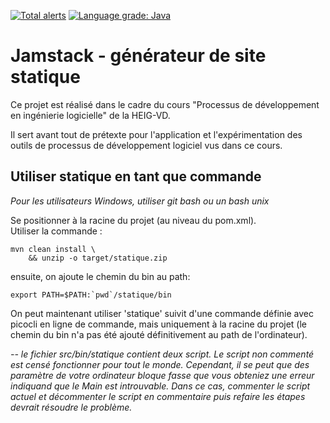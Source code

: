 [![Total alerts](https://img.shields.io/lgtm/alerts/g/dil-classroom/projet-rausis_seem_maier_ahmed.svg?logo=lgtm&logoWidth=18)](https://lgtm.com/projects/g/dil-classroom/projet-rausis_seem_maier_ahmed/alerts/) [![Language grade: Java](https://img.shields.io/lgtm/grade/java/g/dil-classroom/projet-rausis_seem_maier_ahmed.svg?logo=lgtm&logoWidth=18)](https://lgtm.com/projects/g/dil-classroom/projet-rausis_seem_maier_ahmed/context:java)
# Jamstack - générateur de site statique

Ce projet est réalisé dans le cadre du cours "Processus de développement en ingénierie logicielle" de la HEIG-VD.

Il sert avant tout de prétexte pour l'application et l'expérimentation des outils de processus de développement logiciel vus dans ce cours.

## Utiliser statique en tant que commande
<I> Pour les utilisateurs Windows, utiliser git bash ou un bash unix </I>

Se positionner à la racine du projet (au niveau du pom.xml).  
 Utiliser la commande :  
```
mvn clean install \
    && unzip -o target/statique.zip
```

ensuite, on ajoute le chemin du bin au path:
```
export PATH=$PATH:`pwd`/statique/bin
```

On peut maintenant utiliser 'statique' suivit d'une commande définie avec picocli en ligne de commande, mais uniquement
à la racine du projet (le chemin du bin n'a pas été ajouté définitivement au path de l'ordinateur).

<I>-- le fichier src/bin/statique contient deux script. Le script non commenté est censé fonctionner 
pour tout le monde. Cependant, il se peut que des paramètre de votre ordinateur bloque fasse que vous obteniez
une erreur indiquand que le Main est introuvable. Dans ce cas, commenter le script actuel et décommenter le script
en commentaire puis refaire les étapes devrait résoudre le problème.</I>